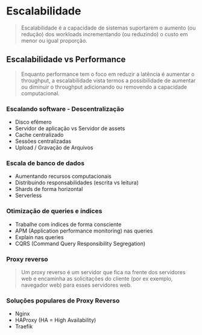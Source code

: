 # Escalabilidade

> Escalabilidade é a capacidade de sistemas suportarem o aumento (ou redução) dos workloads incrementando (ou reduzindo) o custo em menor ou igual proporção.

## Escalabilidade vs Performance

> Enquanto performance tem o foco em reduzir a latência é aumentar o throughput, a escalabilidade vista termos a possibilidade de aumentar ou diminuir o throughput adicionando ou removendo a capacidade computacional.

### Escalando software - Descentralização

* Disco efêmero
* Servidor de aplicação vs Servidor de assets
* Cache centralizado
* Sessões centralizadas
* Upload / Gravação de Arquivos

### Escala de banco de dados

* Aumentando recursos computacionais
* Distribuindo responsabilidades (escrita vs leitura)
* Shards de forma horizontal
* Serverless

### Otimização de queries e índices

* Trabalhe com índices de forma consciente
* APM (Application performance monitoring) nas queries
* Explain nas queries
* CQRS (Command Query Responsibility Segregation)

### Proxy reverso

> Um proxy reverso é um servidor que fica na frente dos servidores web e encaminha as solicitações do cliente (por ex exemplo, navegador web) para esses servidores web.

### Soluções populares de Proxy Reverso

* Nginx
* HAProxy (HA = High Availability)
* Traefik
